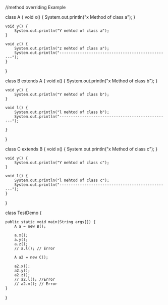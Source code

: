 //method overriding Example

class A {
    void x() {
        System.out.println("x Method of class a");
    }

    void y() {
        System.out.println("Y mehtod of class a");
    }

    void z() {
        System.out.println("z mehtod of class a");
        System.out.println("-------------------------------------------------");
    }

}

class B extends A {
    void x() {
        System.out.println("x Method of class b");
    }

    void y() {
        System.out.println("Y mehtod of class b");
    }

    void l() {
        System.out.println("l mehtod of class b");
        System.out.println("-------------------------------------------------");

    }
}

class C extends B {
    void x() {
        System.out.println("x Method of class c");
    }

    void y() {
        System.out.println("Y mehtod of class c");
    }

    void l() {
        System.out.println("l mehtod of class c");
        System.out.println("-------------------------------------------------");
    }
}

class TestDemo {

    public static void main(String args[]) {
        A a = new B();

        a.x();
        a.y();
        a.z();
        // a.l(); // Error

        A a2 = new C();

        a2.x();
        a2.y();
        a2.z();
        // a2.l(); //Error
        // a2.m(); // Error
    }
}
